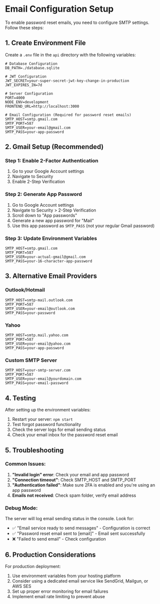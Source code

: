# Email Configuration Setup

To enable password reset emails, you need to configure SMTP settings. Follow these steps:

## 1. Create Environment File

Create a `.env` file in the `api` directory with the following variables:

```env
# Database Configuration
DB_PATH=./database.sqlite

# JWT Configuration
JWT_SECRET=your-super-secret-jwt-key-change-in-production
JWT_EXPIRES_IN=7d

# Server Configuration
PORT=4000
NODE_ENV=development
FRONTEND_URL=http://localhost:3000

# Email Configuration (Required for password reset emails)
SMTP_HOST=smtp.gmail.com
SMTP_PORT=587
SMTP_USER=your-email@gmail.com
SMTP_PASS=your-app-password
```

## 2. Gmail Setup (Recommended)

### Step 1: Enable 2-Factor Authentication
1. Go to your Google Account settings
2. Navigate to Security
3. Enable 2-Step Verification

### Step 2: Generate App Password
1. Go to Google Account settings
2. Navigate to Security > 2-Step Verification
3. Scroll down to "App passwords"
4. Generate a new app password for "Mail"
5. Use this app password as `SMTP_PASS` (not your regular Gmail password)

### Step 3: Update Environment Variables
```env
SMTP_HOST=smtp.gmail.com
SMTP_PORT=587
SMTP_USER=your-actual-gmail@gmail.com
SMTP_PASS=your-16-character-app-password
```

## 3. Alternative Email Providers

### Outlook/Hotmail
```env
SMTP_HOST=smtp-mail.outlook.com
SMTP_PORT=587
SMTP_USER=your-email@outlook.com
SMTP_PASS=your-password
```

### Yahoo
```env
SMTP_HOST=smtp.mail.yahoo.com
SMTP_PORT=587
SMTP_USER=your-email@yahoo.com
SMTP_PASS=your-app-password
```

### Custom SMTP Server
```env
SMTP_HOST=your-smtp-server.com
SMTP_PORT=587
SMTP_USER=your-email@yourdomain.com
SMTP_PASS=your-email-password
```

## 4. Testing

After setting up the environment variables:

1. Restart your server: `npm start`
2. Test forgot password functionality
3. Check the server logs for email sending status
4. Check your email inbox for the password reset email

## 5. Troubleshooting

### Common Issues:

1. **"Invalid login" error**: Check your email and app password
2. **"Connection timeout"**: Check SMTP_HOST and SMTP_PORT
3. **"Authentication failed"**: Make sure 2FA is enabled and you're using an app password
4. **Emails not received**: Check spam folder, verify email address

### Debug Mode:
The server will log email sending status in the console. Look for:
- ✅ "Email service ready to send messages" - Configuration is correct
- ✅ "Password reset email sent to [email]" - Email sent successfully
- ❌ "Failed to send email" - Check configuration

## 6. Production Considerations

For production deployment:
1. Use environment variables from your hosting platform
2. Consider using a dedicated email service like SendGrid, Mailgun, or AWS SES
3. Set up proper error monitoring for email failures
4. Implement email rate limiting to prevent abuse
